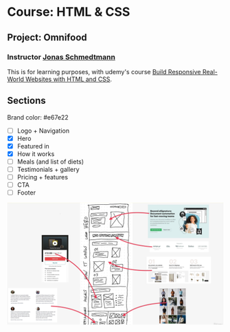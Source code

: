 # Course: HTML & CSS

## Project: Omnifood

### Instructor [Jonas Schmedtmann](https://jonas.io/)

This is for learning purposes, with udemy's course [Build Responsive Real-World Websites with HTML and CSS](https://www.udemy.com/course/design-and-develop-a-killer-website-with-html5-and-css3/).

## Sections

Brand color: #e67e22

- [ ] Logo + Navigation
- [x] Hero
- [x] Featured in
- [x] How it works
- [ ] Meals (and list of diets)
- [ ] Testimonials + gallery
- [ ] Pricing + features
- [ ] CTA
- [ ] Footer

![section-plan](./omnifood-assets/plan.png)
